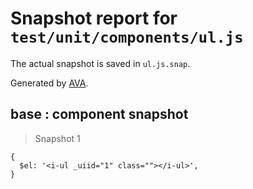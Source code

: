 # Snapshot report for `test/unit/components/ul.js`

The actual snapshot is saved in `ul.js.snap`.

Generated by [AVA](https://ava.li).

## base : component snapshot

> Snapshot 1

    {
      $el: '<i-ul _uiid="1" class=""></i-ul>',
    }
